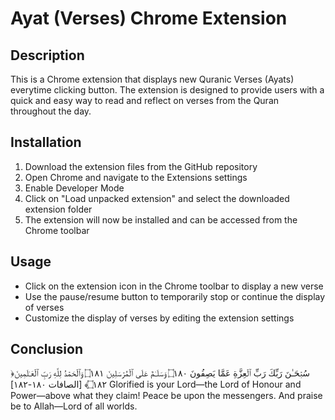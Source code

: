 # Ayat (Verses) Chrome Extension

## Description

This is a Chrome extension that displays new Quranic Verses (Ayats) everytime clicking button. The extension is designed to provide users with a quick and easy way to read and reflect on verses from the Quran throughout the day.

## Installation

1. Download the extension files from the GitHub repository
2. Open Chrome and navigate to the Extensions settings
3. Enable Developer Mode
4. Click on "Load unpacked extension" and select the downloaded extension folder
5. The extension will now be installed and can be accessed from the Chrome toolbar

## Usage

- Click on the extension icon in the Chrome toolbar to display a new verse
- Use the pause/resume button to temporarily stop or continue the display of verses
- Customize the display of verses by editing the extension settings

## Conclusion
﴿سُبۡحَـٰنَ رَبِّكَ رَبِّ ٱلۡعِزَّةِ عَمَّا یَصِفُونَ ۝١٨٠ وَسَلَـٰمٌ عَلَى ٱلۡمُرۡسَلِینَ ۝١٨١ وَٱلۡحَمۡدُ لِلَّهِ رَبِّ ٱلۡعَـٰلَمِینَ ۝١٨٢﴾ [الصافات ١٨٠-١٨٢]
Glorified is your Lord—the Lord of Honour and Power—above what they claim!
Peace be upon the messengers.
And praise be to Allah—Lord of all worlds.
